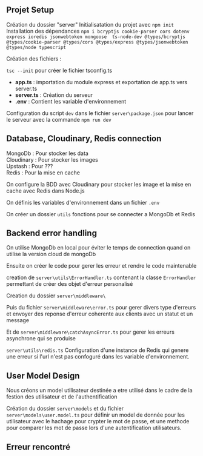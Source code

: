 ## Projet Setup

Création du dossier "server"
Initialisatation du projet avec `npm init`
Installation des dépendances `npm i bcryptjs cookie-parser cors dotenv express ioredis jsonwebtoken mongoose  ts-node-dev @types/bcryptjs @types/cookie-parser @types/cors @types/express @types/jsonwebtoken @types/node typescript`

Création des fichiers :

`tsc --init` pour créer le fichier tsconfig.ts

- **app.ts** : importation du module express et exportation de app.ts vers server.ts
- **server.ts** : Création du serveur
- **.env** : Contient les variable d'environnement

Configuration du script `dev` dans le fichier `server\package.json` pour lancer le serveur avec la commande `npm run dev`

## Database, Cloudinary, Redis connection

MongoDb : Pour stocker les data <br>
Cloudinary : Pour stocker les images <br>
Upstash : Pour ??? <br>
Redis : Pour la mise en cache <br>

On configure la BDD avec Cloudinary pour stocker les image et la mise en cache avec Redis dans Node.js

On définis les variables d'environnement dans un fichier `.env`

On créer un dossier `utils` fonctions pour se connecter a MongoDb et Redis

## Backend error handling

On utilise MongoDb en local pour éviter le temps de connection quand on utilise la version cloud de mongoDb

Ensuite on créer le code pour gerer les erreur et rendre le code maintenable

creation de `server\utils\ErrorHandler.ts` contenant la classe `ErrorHandler` permettant de créer des objet d'erreur personalisé

Creation du dossier `server\middleware\`

Puis du fichier `server\middleware\error.ts` pour gerer divers type d'erreurs et envoyer des reponse d'erreur coherente aux clients avec un statut et un message

Et de `server\middleware\catchAsyncError.ts` pour gerer les erreurs asynchrone qui se produise

`server\utils\redis.ts` Configuration d'une instance de Redis qui genere une erreur si l'url n'est pas confoguré dans les variable d'environnement.

## User Model Design

Nous créons un model utilisateur destinée a etre utilisé dans le cadre de la festion des utilisateur et de l'authentification

Création du dossier `server\models`
et du fichier `server\models\user.model.ts` pour définir un model de donnée pour les utilisateur avec le hachage pour crypter le mot de passe, et une methode pour comparer les mot de passe lors d'une autentification utilisateurs.

## Erreur rencontré
